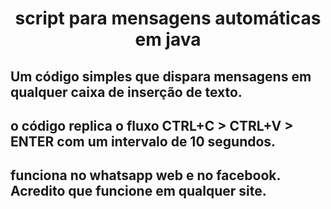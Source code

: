 <h1 align="center">script para mensagens automáticas em java</h1>


## Um código simples que dispara mensagens em qualquer caixa de inserção de texto.  

## o código replica o fluxo CTRL+C > CTRL+V > ENTER com um intervalo de 10 segundos.  

## funciona no whatsapp web e no facebook. Acredito que funcione em qualquer site.

